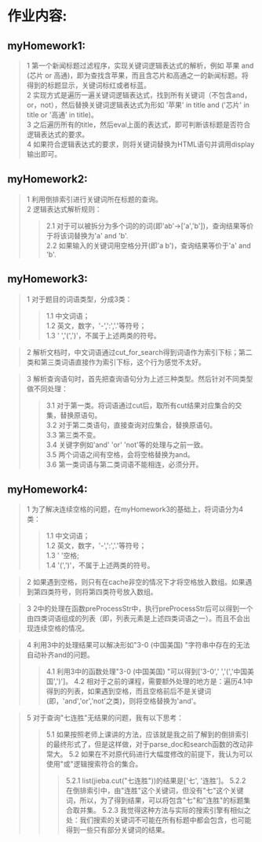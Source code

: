作业内容:
============================

myHomework1:
---------------------
>1 第一个新闻标题过滤程序，实现关键词逻辑表达式的解析，例如 苹果 and (芯片 or 高通)，即为查找含苹果，而且含芯片和高通之一的新闻标题。将得到的标题显示，关键词标红或者标蓝。\
>2 实现方式是遍历一遍关键词逻辑表达式，找到所有关键词（不包含and，or，not），然后替换关键词逻辑表达式为形如 '苹果' in title and ('芯片' in title or '高通' in title)。\
>3 之后遍历所有的title，然后eval上面的表达式，即可判断该标题是否符合逻辑表达式的要求。\
>4 如果符合逻辑表达式的要求，则将关键词替换为HTML语句并调用display输出即可。


myHomework2:
--------------------
>1 利用倒排索引进行关键词所在标题的查询。\
>2 逻辑表达式解析规则：
>>2.1 对于可以被拆分为多个词的的词(即'ab'->['a','b'])，查询结果等价于将该词替换为'a' and 'b'.\
>>2.2 如果输入的关键词用空格分开(即'a b')，查询结果等价于'a' and 'b'.


myHomework3:
-------------------
>1 对于题目的词语类型，分成3类：
>>1.1 中文词语；\
>>1.2 英文，数字，'-',':','.'等符号；\
>>1.3 ' ','(',')'，不属于上述两类的符号。

>2 解析文档时，中文词语通过cut_for_search得到词语作为索引下标；第二类和第三类词语直接作为索引下标，这个行为感觉不太好。

>3 解析查询语句时，首先把查询语句分为上述三种类型。然后针对不同类型做不同处理：
>>3.1 对于第一类。将词语通过cut后，取所有cut结果对应集合的交集，替换原语句。\
>>3.2 对于第二类语句，直接查询对应集合，替换原语句。\
>>3.3 第三类不变。\
>>3.4 关键字例如'and' 'or' 'not'等的处理与之前一致。\
>>3.5 两个词语之间有空格，会将空格替换为and。\
>>3.6 第一类词语与第二类词语不能相连，必须分开。


myHomework4:
---------------------
>1 为了解决连续空格的问题，在myHomework3的基础上，将词语分为4类：
>>1.1 中文词语；\
>>1.2 英文，数字，'-',':','.'等符号；\
>>1.3 ' '空格;\
>>1.4 '(',')'，不属于上述两类的符号。

>2 如果遇到空格，则只有在cache非空的情况下才将空格放入数组。如果遇到第四类符号，则将第四类符号放入数组。

>3 2中的处理在函数preProcessStr中，执行preProcessStr后可以得到一个由四类词语组成的列表（即，列表元素是上述四类词语之一）。而且不会出现连续空格的情况。

>4 利用3中的处理结果可以解决形如"3-0    (中国美国)  "字符串中存在的无法自动补齐and的问题。
>>4.1 利用3中的函数处理"3-0    (中国美国)  "可以得到['3-0',' ','(','中国美国',')']。
>>4.2 相对于之前的课程，需要额外处理的地方是：遍历4.1中得到的列表，如果遇到空格，而且空格前后不是关键词(即，'and','or','not'之类)，则将空格替换为'and'。

>5 对于查询"七连胜"无结果的问题，我有以下思考：
>>5.1 如果按照老师上课讲的方法，应该就是我之前了解到的倒排索引的最终形式了，但是这样做，对于parse_doc和search函数的改动非常大。
>>5.2 如果在不对原代码进行大幅度修改的前提下，我认为可以使用"或"逻辑搜索符合的集合。
>>>5.2.1 list(jieba.cut("七连胜"))的结果是['七', '连胜']。
>>>5.2.2 在倒排索引中，由"连胜"这个关键词，但没有"七"这个关键词，所以，为了得到结果，可以将包含"七"和"连胜"的标题集合取并集。
>>>5.2.3 我觉得这种方法与实际的搜索引擎有相似之处：我们搜索的关键词不可能在所有标题中都会包含，也可能得到一些只有部分关键词的结果。
